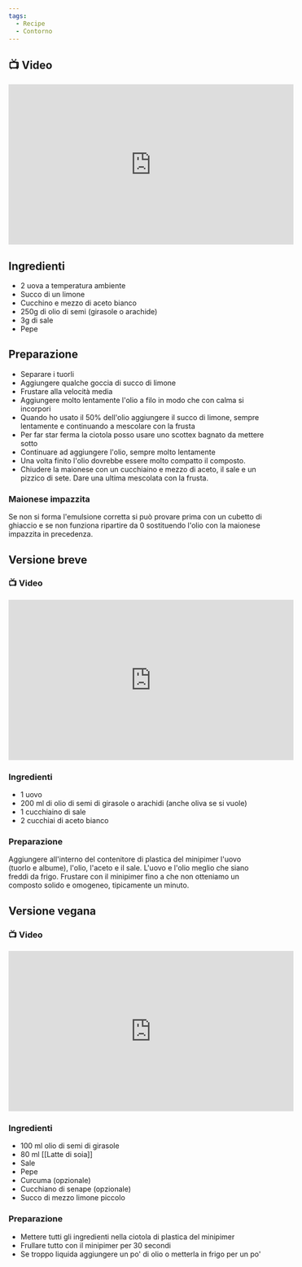 ```yaml
---
tags:
  - Recipe
  - Contorno
---
```



## 📺 Video

<div class="iframe-container">
  <iframe width="560" height="315" src="https://www.youtube.com/embed/pMoOaVGBUbY" title="YouTube video player" frameborder="0" allow="accelerometer; autoplay; clipboard-write; encrypted-media; gyroscope; picture-in-picture" allowfullscreen></iframe>
</div>

## Ingredienti
* 2 uova a temperatura ambiente
* Succo di un limone
* Cucchino e mezzo di aceto bianco
* 250g di olio di semi (girasole o arachide)
* 3g di sale
* Pepe

## Preparazione
* Separare i tuorli
* Aggiungere qualche goccia di succo di limone
* Frustare alla velocità media
* Aggiungere molto lentamente l'olio a filo in modo che con calma si incorpori
* Quando ho usato il 50% dell'olio aggiungere il succo di limone, sempre lentamente e continuando a mescolare con la frusta
* Per far star ferma la ciotola posso usare uno scottex bagnato da mettere sotto
* Continuare ad aggiungere l'olio, sempre molto lentamente
* Una volta finito l'olio dovrebbe essere molto compatto il composto.
* Chiudere la maionese con un cucchiaino e mezzo di aceto, il sale e un pizzico di sete. Dare una ultima mescolata con la frusta.

### Maionese impazzita
Se non si forma l'emulsione corretta si può provare prima con un cubetto di ghiaccio e se non funziona ripartire da 0 sostituendo l'olio con la maionese impazzita in precedenza.

## Versione breve
### 📺 Video
<div class="iframe-container">
  <iframe width="560" height="315" src="https://www.youtube.com/embed/KfouIuXcd7E" title="YouTube video player" frameborder="0" allow="accelerometer; autoplay; clipboard-write; encrypted-media; gyroscope; picture-in-picture" allowfullscreen></iframe>
</div>

### Ingredienti
* 1 uovo
* 200 ml di olio di semi di girasole o arachidi (anche oliva se si vuole)
* 1 cucchiaino di sale
* 2 cucchiai di aceto bianco

### Preparazione
Aggiungere all'interno del contenitore di plastica del minipimer l'uovo (tuorlo e albume), l'olio, l'aceto e il sale. L'uovo e l'olio meglio che siano freddi da frigo.
Frustare con il minipimer fino a che non otteniamo un composto solido e omogeneo, tipicamente un minuto.

## Versione vegana
### 📺 Video
<div class="iframe-container">
  <iframe width="560" height="315" src="https://www.youtube.com/embed/r8xBO-5_Xy8" title="YouTube video player" frameborder="0" allow="accelerometer; autoplay; clipboard-write; encrypted-media; gyroscope; picture-in-picture" allowfullscreen></iframe>
</div>

### Ingredienti
* 100 ml olio di semi di girasole
* 80 ml [[Latte di soia]]
* Sale
* Pepe
* Curcuma (opzionale)
* Cucchiano di senape (opzionale)
* Succo di mezzo limone piccolo
### Preparazione
* Mettere tutti gli ingredienti nella ciotola di plastica del minipimer
* Frullare tutto con il minipimer per 30 secondi
* Se troppo liquida aggiungere un po' di olio o metterla in frigo per un po'